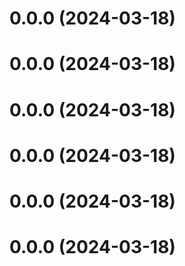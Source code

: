 # 0.0.0 (2024-03-18)



# 0.0.0 (2024-03-18)



# 0.0.0 (2024-03-18)



# 0.0.0 (2024-03-18)



# 0.0.0 (2024-03-18)



# 0.0.0 (2024-03-18)



